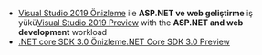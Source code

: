 * <span data-ttu-id="b6fb7-101">[Visual Studio 2019 Önizleme](https://visualstudio.microsoft.com/vs/preview/) ile **ASP.NET ve web geliştirme** iş yükü</span><span class="sxs-lookup"><span data-stu-id="b6fb7-101">[Visual Studio 2019 Preview](https://visualstudio.microsoft.com/vs/preview/) with the **ASP.NET and web development** workload</span></span>
* [<span data-ttu-id="b6fb7-102">.NET core SDK 3.0 Önizleme</span><span class="sxs-lookup"><span data-stu-id="b6fb7-102">.NET Core SDK 3.0 Preview</span></span>](https://dotnet.microsoft.com/download/dotnet-core/3.0)
